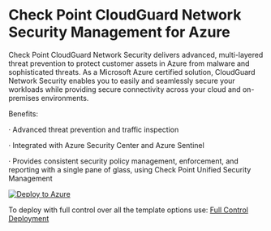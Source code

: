 # Check Point CloudGuard Network Security Management for Azure

Check Point CloudGuard Network Security delivers advanced, multi-layered threat prevention to protect customer assets in Azure from malware and sophisticated threats. As a Microsoft Azure certified solution, CloudGuard Network Security enables you to easily and seamlessly secure your workloads while providing secure connectivity across your cloud and on-premises environments.

Benefits:

· Advanced threat prevention and traffic inspection

· Integrated with Azure Security Center and Azure Sentinel

· Provides consistent security policy management, enforcement, and reporting with a single pane of glass, using Check Point Unified Security Management


<a href="https://portal.azure.com/#create/Microsoft.Template/uri/https%3A%2F%2Fraw.githubusercontent.com%2Fchkp-michaeltz%2FCloudGuardIaaS%2Fmaster%2Fazure%2Ftemplates%2Fmarketplace-management%2FmainTemplate.json/createUIDefinitionUri/https%3A%2F%2Fraw.githubusercontent.com%2Fchkp-michaeltz%2FCloudGuardIaaS%2Fmaster%2Fazure%2Ftemplates%2Fmarketplace-management%2FcreateUiDefinition.json">
 <img src="https://aka.ms/deploytoazurebutton" alt="Deploy to Azure" />
</a>


To deploy with full control over all the template options use: [Full Control Deployment](https://portal.azure.com/#create/Microsoft.Template/uri/https%3A%2F%2Fraw.githubusercontent.com%2FCheckPointSW%2FCloudGuardIaaS%2Fmaster%2Fazure%2Ftemplates%2Fmarketplace-management%2FmainTemplate.json)


